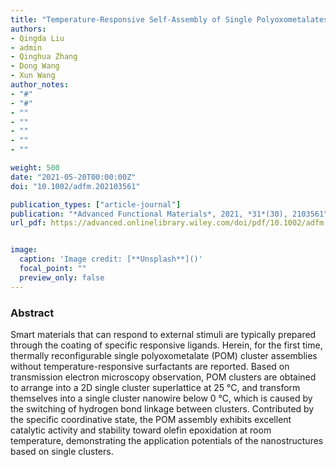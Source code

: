 ```yaml
---
title: "Temperature-Responsive Self-Assembly of Single Polyoxometalates Clusters Driven by Hydrogen Bonds"
authors:
- Qingda Liu
- admin
- Qinghua Zhang
- Dong Wang
- Xun Wang
author_notes:
- "#"
- "#"
- ""
- ""
- ""
- ""
- ""

weight: 500
date: "2021-05-20T00:00:00Z"
doi: "10.1002/adfm.202103561"

publication_types: ["article-journal"]
publication: "*Advanced Functional Materials*, 2021, *31*(30), 2103561"
url_pdf: https://advanced.onlinelibrary.wiley.com/doi/pdf/10.1002/adfm.202103561?saml_referrer


image:
  caption: 'Image credit: [**Unsplash**]()'
  focal_point: ""
  preview_only: false
---
```


### Abstract 

Smart materials that can respond to external stimuli are typically prepared through the coating of specific responsive ligands. Herein, for the first time, thermally reconfigurable single polyoxometalate (POM) cluster assemblies without temperature-responsive surfactants are reported. Based on transmission electron microscopy observation, POM clusters are obtained to arrange into a 2D single cluster superlattice at 25 °C, and transform themselves into a single cluster nanowire below 0 °C, which is caused by the switching of hydrogen bond linkage between clusters. Contributed by the specific coordinative state, the POM assembly exhibits excellent catalytic activity and stability toward olefin epoxidation at room temperature, demonstrating the application potentials of the nanostructures based on single clusters.
